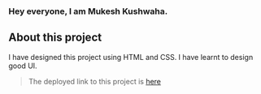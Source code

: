 ### Hey everyone, I am Mukesh Kushwaha.

## About this project
I have designed this project using HTML and CSS.
I have learnt to design good UI.

> The deployed link to this project is [here](https://fsjsproject-14.netlify.app "Deployed Link")